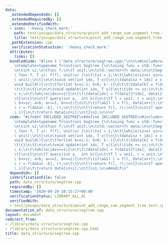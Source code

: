 ```yaml
---
data:
  _extendedDependsOn: []
  _extendedRequiredBy: []
  _extendedVerifiedWith:
  - icon: ':heavy_check_mark:'
    path: test/yosupo/data_structure/point_add_range_sum.segment_tree.test.cpp
    title: test/yosupo/data_structure/point_add_range_sum.segment_tree.test.cpp
  _pathExtension: cpp
  _verificationStatusIcon: ':heavy_check_mark:'
  attributes:
    links: []
  bundledCode: "#line 1 \"data_structure/segtree.cpp\"\n\n\n#include<vector>\n#include<functional>\n\
    \ntemplate<typename T>\nstruct Segtree {\n\tusing func = std::function<T(T, T)>;\n\
    \n\tint sz;\n\tfunc f;\n\tT unit;\n\tstd::vector<T> data;\n\n\tSegtree(int n,\
    \ func f, T u): f(f), unit(u) {\n\t\tsz = 1;\n\t\twhile(sz<n) sz<<=1;\n\t\tdata.assign(2*sz,\
    \ unit);\n\t}\n\n\tvoid set(int idx, T x){\n\t\tdata[sz + idx] = x;\n\t}\n\n\t\
    void build(){\n\t\tfor(int k=sz-1; k>0; k--){\n\t\t\tdata[k] = f(data[2*k], data[2*k+1]);\n\
    \t\t}\n\t}\n\n\n\tvoid update(int idx, T x){\n\t\tidx += sz;\n\t\tdata[idx] =\
    \ x;\n\t\twhile(idx>>=1){\n\t\t\tdata[idx] = f(data[2*idx], data[2*idx+1]);\n\t\
    \t}\n\t}\n\n\tT query(int a,  int b){\n\t\tT l = unit, r = unit;\n\t\tfor(a+=sz,\
    \ b+=sz; a<b; a>>=1, b>>=1){\n\t\t\tif(a&1) l = f(l, data[a++]);\n\t\t\tif(b&1)\
    \ r = f(data[--b], r);\n\t\t}\n\t\treturn f(l, r);\n\t}\n\n\tT operator[](size_t\
    \ i){\n\t\treturn data[sz+i];\n\t}\n};\n\n\n"
  code: "#ifndef INCLUDED_SEGTREE\n#define INCLUDED_SEGTREE\n#include<vector>\n#include<functional>\n\
    \ntemplate<typename T>\nstruct Segtree {\n\tusing func = std::function<T(T, T)>;\n\
    \n\tint sz;\n\tfunc f;\n\tT unit;\n\tstd::vector<T> data;\n\n\tSegtree(int n,\
    \ func f, T u): f(f), unit(u) {\n\t\tsz = 1;\n\t\twhile(sz<n) sz<<=1;\n\t\tdata.assign(2*sz,\
    \ unit);\n\t}\n\n\tvoid set(int idx, T x){\n\t\tdata[sz + idx] = x;\n\t}\n\n\t\
    void build(){\n\t\tfor(int k=sz-1; k>0; k--){\n\t\t\tdata[k] = f(data[2*k], data[2*k+1]);\n\
    \t\t}\n\t}\n\n\n\tvoid update(int idx, T x){\n\t\tidx += sz;\n\t\tdata[idx] =\
    \ x;\n\t\twhile(idx>>=1){\n\t\t\tdata[idx] = f(data[2*idx], data[2*idx+1]);\n\t\
    \t}\n\t}\n\n\tT query(int a,  int b){\n\t\tT l = unit, r = unit;\n\t\tfor(a+=sz,\
    \ b+=sz; a<b; a>>=1, b>>=1){\n\t\t\tif(a&1) l = f(l, data[a++]);\n\t\t\tif(b&1)\
    \ r = f(data[--b], r);\n\t\t}\n\t\treturn f(l, r);\n\t}\n\n\tT operator[](size_t\
    \ i){\n\t\treturn data[sz+i];\n\t}\n};\n\n#endif\n"
  dependsOn: []
  isVerificationFile: false
  path: data_structure/segtree.cpp
  requiredBy: []
  timestamp: '2020-09-29 20:15:27+09:00'
  verificationStatus: LIBRARY_ALL_AC
  verifiedWith:
  - test/yosupo/data_structure/point_add_range_sum.segment_tree.test.cpp
documentation_of: data_structure/segtree.cpp
layout: document
redirect_from:
- /library/data_structure/segtree.cpp
- /library/data_structure/segtree.cpp.html
title: data_structure/segtree.cpp
---
```

